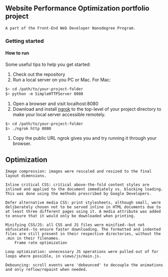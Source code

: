 ## Website Performance Optimization portfolio project
    A part of the Front-End Web Developer Nanodegree Program.
    
### Getting started

#### How to run

Some useful tips to help you get started:

1. Check out the repository
1. Run a local server on you PC or Mac. For Mac: 

  ```bash
  $> cd /path/to/your-project-folder
  $> python -m SimpleHTTPServer 8080
  ```

1. Open a browser and visit localhost:8080
1. Download and install [ngrok](https://ngrok.com/) to the top-level of your project directory to make your local server accessible remotely.

  ``` bash
  $> cd /path/to/your-project-folder
  $> ./ngrok http 8080
  ```

1. Copy the public URL ngrok gives you and try running it through your browser.




##  Optimization

    Image compression: images were rescaled and resized to the final layout dimensions.

    Inline critical CSS: critical above-the-fold content styles are inlined and applied to the document immediately vs. blocking loading. This was done using the methods prescribed by Google Developers.

    Defer alternative media CSS: print stylesheets, although small, were deliberately chosen not to be served inline in HTML documents due to at least three different pages using it. A media attribute was added to ensure that it would only be downloaded when printing.

    Minifying CSS/JS: all CSS and JS files were minified--but not obfuscated--to ensure faster downloading. The formatted and indented files are still present in their respective directories, without the .min in their filenames.
        Frame rate optimization

    Loop optimization: unnecessary JS operations were pulled out of for loops where possible, in views/js/main.js.

    Debouncing: scroll events were 'debounced' to decouple the animations and only reflow/repaint when needed.
   
